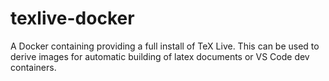 # texlive-docker
A Docker containing providing a full install of TeX Live. This can be used to derive images for automatic building of latex documents or VS Code dev containers.
